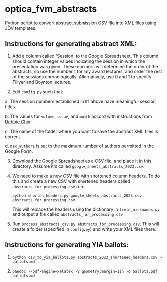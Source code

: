 # optica_fvm_abstracts
Python script to convert abstract submission CSV file into XML files using JOV templates.

## Instructions for generating abstract XML:

1. Add a column called 'Session' to the Google Spreadsheet. This column should contain integer values indicating the session in which the presentation was given. These numbers will determine the order of the abstracts, so use the number 1 for any award lectures, and order the rest of the sessions chronologically. Alternatively, use 0 and 1 to specify Tillyer and Boynton lectures.

2. Edit `config.py` such that:

  a. The session numbers established in #1 above have meaningful session titles.
  
  b. The values for `volume`, `issue`, and `month` accord with instructions from [Debbie Chin](mailto:dchin@arvo.org). 
  
  c. The name of the folder where you want to save the abstract XML files is correct.
  
  d. `max_authors` is set to the maximum number of authors permitted in the Google Form.

3. Download the Google Spreadsheet as a CSV file, and place it in this directory. Assume it's called `google_sheets_abstracts_2023.csv`.

4. We need to make a new CSV file with shortened column headers. To do this and create a new CSV with shortened headers called `abstracts_for_processing.csv` run:

    ```python shorten_headers.py google_sheets_abstracts_2023.csv abstracts_for_processing.csv```
  
    This will replace the headers using the dictionary in `field_nicknames.py` and output a file called `abstracts_for_processing.csv`
  
5. Run `process_abstracts_csv.py abstracts_for_processing.csv`. This will create a folder (specified in `config.py`) and write your XML files there.


## Instructions for generating YIA ballots:

1. `python csv_to_yia_ballots.py abstracts_2023_shortened_headers.csv > ballots.md`

2. `pandoc --pdf-engine=xelatex -V geometry:margin=1in -o ballots.pdf ballots.md`
